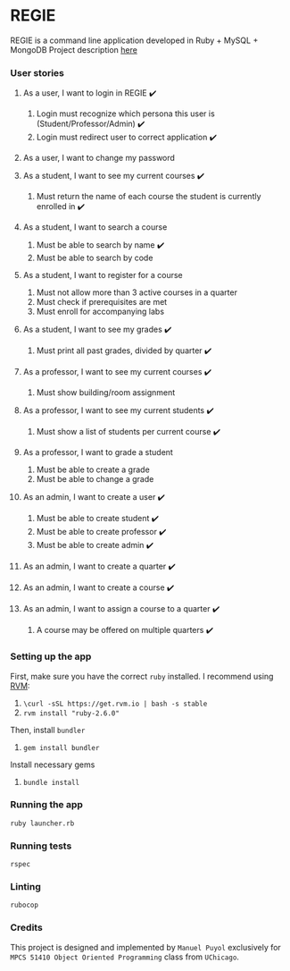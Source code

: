 # REGIE

REGIE is a command line application developed in Ruby + MySQL + MongoDB
Project description [here](https://classes.cs.uchicago.edu/archive/2020/winter/51410-1/project.description.html)

### User stories

1. As a user, I want to login in REGIE :heavy_check_mark:
    1. Login must recognize which persona this user is (Student/Professor/Admin) :heavy_check_mark:
    2. Login must redirect user to correct application :heavy_check_mark:

2. As a user, I want to change my password

3. As a student, I want to see my current courses :heavy_check_mark:
    1. Must return the name of each course the student is currently enrolled in :heavy_check_mark:

4. As a student, I want to search a course
    1. Must be able to search by name :heavy_check_mark:
    2. Must be able to search by code

5. As a student, I want to register for a course
    1. Must not allow more than 3 active courses in a quarter
    2. Must check if prerequisites are met
    3. Must enroll for accompanying labs

6. As a student, I want to see my grades :heavy_check_mark:
    1. Must print all past grades, divided by quarter :heavy_check_mark:

7. As a professor, I want to see my current courses :heavy_check_mark:
    1. Must show building/room assignment

8. As a professor, I want to see my current students :heavy_check_mark:
    1. Must show a list of students per current course :heavy_check_mark:

9. As a professor, I want to grade a student
    1. Must be able to create a grade
    2. Must be able to change a grade

10. As an admin, I want to create a user :heavy_check_mark:
    1. Must be able to create student :heavy_check_mark:
    2. Must be able to create professor :heavy_check_mark:
    3. Must be able to create admin :heavy_check_mark:

11. As an admin, I want to create a quarter :heavy_check_mark:

12. As an admin, I want to create a course :heavy_check_mark:

13. As an admin, I want to assign a course to a quarter :heavy_check_mark:
    1. A course may be offered on multiple quarters :heavy_check_mark:

### Setting up the app

First, make sure you have the correct `ruby` installed. I recommend using [RVM](https://rvm.io):

1. `\curl -sSL https://get.rvm.io | bash -s stable`
2. `rvm install "ruby-2.6.0"`

Then, install `bundler`

1. `gem install bundler`

Install necessary gems

1. `bundle install`

### Running the app

`ruby launcher.rb`

### Running tests

`rspec`

### Linting

`rubocop`

### Credits

This project is designed and implemented by `Manuel Puyol` exclusively for `MPCS 51410 Object Oriented Programming` class from `UChicago`.
